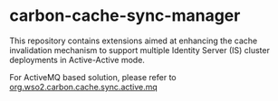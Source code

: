 # carbon-cache-sync-manager
This repository contains extensions aimed at enhancing the cache invalidation mechanism to support multiple Identity Server (IS) cluster deployments in Active-Active mode.

For ActiveMQ based solution, please refer to [org.wso2.carbon.cache.sync.active.mq](components/active-mq-support/org.wso2.carbon.cache.sync.active.mq/README.md)